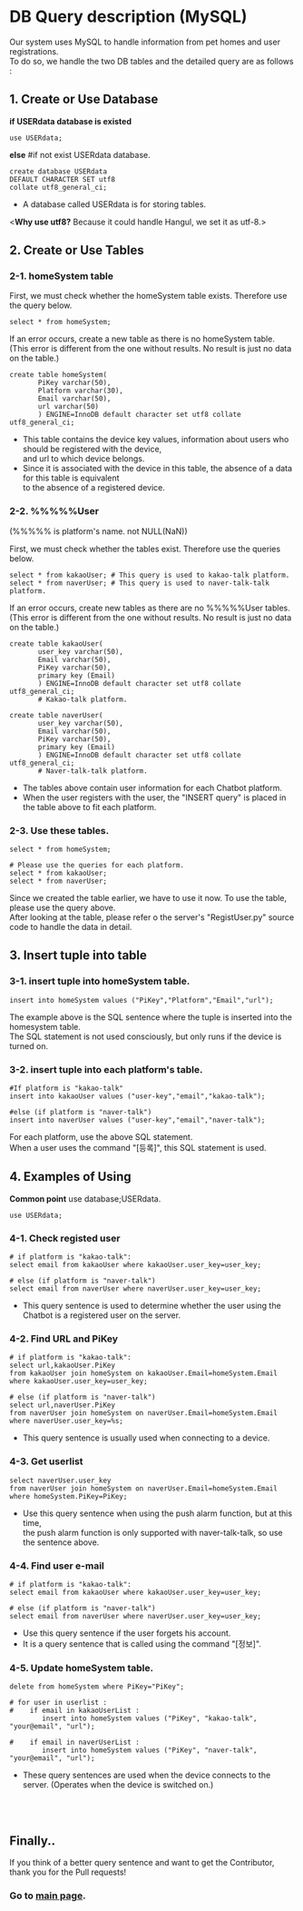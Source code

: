 # DB Query description (MySQL)

Our system uses MySQL to handle information from pet homes and user registrations.<br/>
To do so, we handle the two DB tables and the detailed query are as follows :


## 1. Create or Use Database <br/>


**if USERdata database is existed**
```
use USERdata;
```

**else** #if not exist USERdata database.
```
create database USERdata
DEFAULT CHARACTER SET utf8 
collate utf8_general_ci;
```

- A database called USERdata is for storing tables.<br/>

<**Why use utf8?**    Because it could handle Hangul, we set it as utf-8.>


## 2. Create or Use Tables<br/>

### 2-1. homeSystem table<br/>

First, we must check whether the homeSystem table exists. Therefore use the query below.<br/>

```
select * from homeSystem;
```

If an error occurs, create a new table as there is no homeSystem table. <br/>
(This error is different from the one without results. No result is just no data on the table.)

```
create table homeSystem(
       PiKey varchar(50),
       Platform varchar(30),
       Email varchar(50),
       url varchar(50)
       ) ENGINE=InnoDB default character set utf8 collate utf8_general_ci;
```

- This table contains the device key values, information about users who should be registered with the device,<br/>
  and url to which device belongs.<br/>
- Since it is associated with the device in this table, the absence of a data for this table is equivalent <br/>
  to the absence of a registered device.
  
  
### 2-2. %%%%%User<br/>
(%%%%% is platform's name. not NULL(NaN))<br/>

First, we must check whether the tables exist. Therefore use the queries below.

```
select * from kakaoUser; # This query is used to kakao-talk platform.
select * from naverUser; # This query is used to naver-talk-talk platform.
```

If an error occurs, create new tables as there are no %%%%%User tables. <br/>
(This error is different from the one without results. No result is just no data on the table.)

```
create table kakaoUser(
       user_key varchar(50),
       Email varchar(50),
       PiKey varchar(50),
       primary key (Email)
       ) ENGINE=InnoDB default character set utf8 collate utf8_general_ci;
       # Kakao-talk platform.
 
create table naverUser(
       user_key varchar(50),
       Email varchar(50),
       PiKey varchar(50),
       primary key (Email)
       ) ENGINE=InnoDB default character set utf8 collate utf8_general_ci;
       # Naver-talk-talk platform.
```

- The tables above contain user information for each Chatbot platform. <br/>
- When the user registers with the user, the "INSERT query" is placed in the table above to fit each platform.


### 2-3. Use these tables.<br/>

```
select * from homeSystem;

# Please use the queries for each platform.
select * from kakaoUser;
select * from naverUser;
```

Since we created the table earlier, we have to use it now. To use the table, please use the query above.<br/>
After looking at the table, please refer o the server's "RegistUser.py" source code to handle the data in detail.


## 3. Insert tuple into table <br/>

### 3-1. insert tuple into homeSystem table.

```
insert into homeSystem values ("PiKey","Platform","Email","url");
```

The example above is the SQL sentence where the tuple is inserted into the homesystem table.<br/>
The SQL statement is not used consciously, but only runs if the device is turned on.<br/>


### 3-2. insert tuple into each platform's table.

```
#If platform is "kakao-talk"
insert into kakaoUser values ("user-key","email","kakao-talk");

#else (if platform is "naver-talk")
insert into naverUser values ("user-key","email","naver-talk");
```

For each platform, use the above SQL statement. <br/>
When a user uses the command "[등록]", this SQL statement is used.


## 4. Examples of Using <br/>

**Common point** use database;USERdata. 

```
use USERdata;
```

### 4-1. Check registed user

```
# if platform is "kakao-talk":
select email from kakaoUser where kakaoUser.user_key=user_key;

# else (if platform is "naver-talk")
select email from naverUser where naverUser.user_key=user_key;
```

- This query sentence is used to determine whether the user using the Chatbot is a registered user on the server.


### 4-2. Find URL and PiKey

```
# if platform is "kakao-talk":
select url,kakaoUser.PiKey 
from kakaoUser join homeSystem on kakaoUser.Email=homeSystem.Email 
where kakaoUser.user_key=user_key;

# else (if platform is "naver-talk")
select url,naverUser.PiKey 
from naverUser join homeSystem on naverUser.Email=homeSystem.Email 
where naverUser.user_key=%s;
```

- This query sentence is usually used when connecting to a device.


### 4-3. Get userlist

```
select naverUser.user_key 
from naverUser join homeSystem on naverUser.Email=homeSystem.Email 
where homeSystem.PiKey=PiKey;
```

- Use this query sentence when using the push alarm function, but at this time, <br/>
  the push alarm function is only supported with naver-talk-talk, so use the sentence above.
  
  
### 4-4. Find user e-mail

```
# if platform is "kakao-talk":
select email from kakaoUser where kakaoUser.user_key=user_key;

# else (if platform is "naver-talk")
select email from naverUser where naverUser.user_key=user_key;
```

- Use this query sentence if the user forgets his account.
- It is a query sentence that is called using the command "[정보]".


### 4-5. Update homeSystem table.

```
delete from homeSystem where PiKey="PiKey";

# for user in userlist :
#    if email in kakaoUserList :
        insert into homeSystem values ("PiKey", "kakao-talk", "your@email", "url");
        
#    if email in naverUserList :
        insert into homeSystem values ("PiKey", "naver-talk", "your@email", "url");
```

- These query sentences are used when the device connects to the server. (Operates when the device is switched on.)<br/>

<br/><br/>


## Finally..
If you think of a better query sentence and want to get the Contributor, thank you for the Pull requests!
### Go to [main page](https://github.com/kuj0210/IoT-Pet-Home-System).
